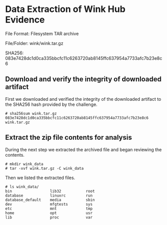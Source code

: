 # Data Extraction of Wink Hub Evidence
  File Format: Filesystem TAR archive
  
  File/Folder: wink/wink.tar.gz
  
  SHA256: 083e7428dc1d0ca335bbcfc11c6263720ab8145ffc637954a7733afc7b23e8c6
  
## Download and verify the integrity of downloaded artifact

First we downloaded and verified the integrity of the downloaded artifact to the SHA256 hash provided by the challenge.
```
# sha256sum wink.tar.gz 
083e7428dc1d0ca335bbcfc11c6263720ab8145ffc637954a7733afc7b23e8c6 wink.tar.gz
```

## Extract the zip file contents for analysis

During the next step we extracted the archived file and began reviewing the contents.

```
# mkdir wink_data
# tar -xvf wink.tar.gz -C wink_data
```

Then we listed the extracted files.
```
# ls wink_data/
bin			        lib32			root
database	        linuxrc			run
database_default    media			sbin
dev			        mfgtests		sys
etc		    	    mnt			    tmp
home			    opt			    usr
lib			        proc			var
```

